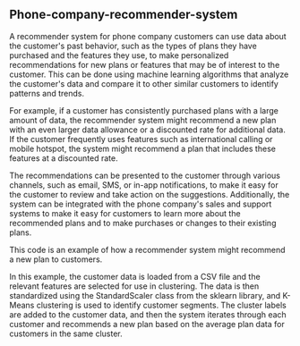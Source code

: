 ## Phone-company-recommender-system
A recommender system for phone company customers can use data about the customer's past behavior, such as the types of plans they have purchased and the features they use, to make personalized recommendations for new plans or features that may be of interest to the customer. This can be done using machine learning algorithms that analyze the customer's data and compare it to other similar customers to identify patterns and trends.

For example, if a customer has consistently purchased plans with a large amount of data, the recommender system might recommend a new plan with an even larger data allowance or a discounted rate for additional data. If the customer frequently uses features such as international calling or mobile hotspot, the system might recommend a plan that includes these features at a discounted rate.

The recommendations can be presented to the customer through various channels, such as email, SMS, or in-app notifications, to make it easy for the customer to review and take action on the suggestions. Additionally, the system can be integrated with the phone company's sales and support systems to make it easy for customers to learn more about the recommended plans and to make purchases or changes to their existing plans.

This code is an example of how a recommender system might recommend a new plan to customers.

In this example, the customer data is loaded from a CSV file and the relevant features are selected for use in clustering. The data is then standardized using the StandardScaler class from the sklearn library, and K-Means clustering is used to identify customer segments. The cluster labels are added to the customer data, and then the system iterates through each customer and recommends a new plan based on the average plan data for customers in the same cluster.

